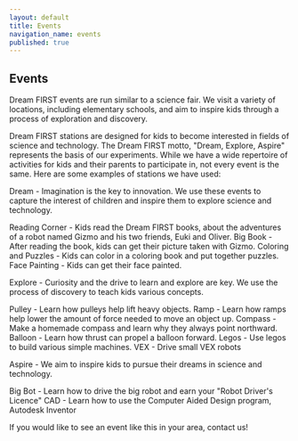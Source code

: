 ```yaml
---
layout: default
title: Events
navigation_name: events
published: true
---
```


## Events
Dream FIRST events are run similar to a science fair. We visit a variety of locations, including elementary schools, and aim to inspire kids through a process of exploration and discovery.

Dream FIRST stations are designed for kids to become interested in fields of science and technology. The Dream FIRST motto, "Dream, Explore, Aspire" represents the basis of our experiments. While we have a wide repertoire of activities for kids and their parents to participate in, not every event is the same. Here are some examples of stations we have used:
<!-- Image removed -->

Dream - Imagination is the key to innovation. We use these events to capture the interest of children and inspire them to explore science and technology.

Reading Corner - Kids read the Dream FIRST books, about the adventures of a robot named Gizmo and his two friends, Euki and Oliver.
Big Book - After reading the book, kids can get their picture taken with Gizmo.
Coloring and Puzzles - Kids can color in a coloring book and put together puzzles.
Face Painting - Kids can get their face painted.
<!-- Image removed -->

Explore - Curiosity and the drive to learn and explore are key. We use the process of discovery to teach kids various concepts.

Pulley - Learn how pulleys help lift heavy objects.
Ramp - Learn how ramps help lower the amount of force needed to move an object up.
Compass - Make a homemade compass and learn why they always point northward.
Balloon - Learn how thrust can propel a balloon forward.
Legos - Use legos to build various simple machines.
VEX - Drive small VEX robots 

<!-- Image removed -->

Aspire - We aim to inspire kids to pursue their dreams in science and technology.

Big Bot - Learn how to drive the big robot and earn your "Robot Driver's Licence"
CAD - Learn how to use the Computer Aided Design program, Autodesk Inventor

If you would like to see an event like this in your area, contact us!